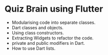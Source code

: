 # Quiz Brain using Flutter

- Modularising code into separate classes.
- Dart classes and objects.
- Using class constructors.
- Extracting Widgets to refactor the code.
- private and public modifiers in Dart.
- How to use Dart lists.
